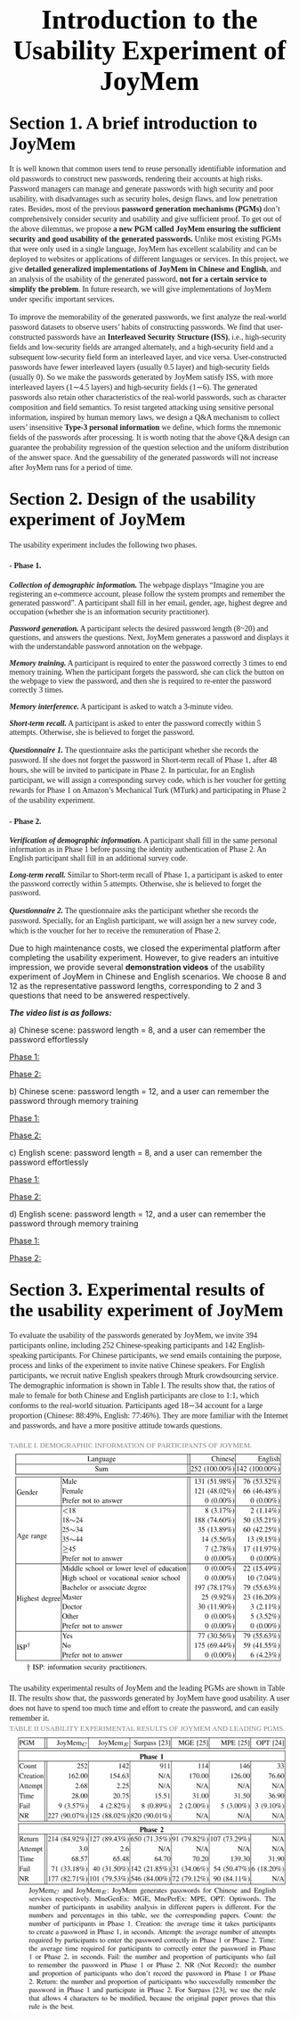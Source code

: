 # <center><font face="Times New Roman" color=black size=7>Introduction to the Usability Experiment of JoyMem</font></center>
## <font face="Times New Roman" color=black size=6>Section 1. A brief introduction to JoyMem</font>

<font face="Times New Roman">It is well known that common users tend to reuse personally identifiable information and old passwords to construct new passwords, rendering their accounts at high risks. Password managers can manage and generate passwords with high security and poor usability, with disadvantages such as security holes, design flaws, and low penetration rates. Besides, most of the previous **password generation mechanisms (PGMs)** don’t comprehensively consider security and usability and give sufficient proof. To get out of the above dilemmas, we propose **a new PGM called JoyMem ensuring the sufficient security and good usability of the generated passwords.** Unlike most existing PGMs that were only used in a single language, JoyMem has excellent scalability and can be deployed to websites or applications of different languages or services. In this project, we give **detailed generalized implementations of JoyMem in Chinese and English**, and an analysis of the usability of the generated password, **not for a certain service to simplify the problem**. In future research, we will give implementations of JoyMem under specific important services. </font>

<font face="Times New Roman">To improve the memorability of the generated passwords, we first analyze the real-world password datasets to observe users’ habits of constructing passwords. We find that user-constructed passwords have an **Interleaved Security Structure (ISS)**, i.e., high-security fields and low-security fields are arranged alternately, and a high-security field and a subsequent low-security field form an interleaved layer, and vice versa. User-constructed passwords have fewer interleaved layers (usually 0.5 layer) and high-security fields (usually 0). So we make the passwords generated by JoyMem satisfy ISS, with more interleaved layers (1∼4.5 layers) and high-security fields (1∼6). The generated passwords also retain other characteristics of the real-world passwords, such as character composition and field semantics. To resist targeted attacking using sensitive personal information, inspired by human memory laws, we design a Q&A mechanism to collect users’ insensitive **Type-3 personal information** we define, which forms the mnemonic fields of the passwords after processing. It is worth noting that the above Q&A design can guarantee the probability regression of the question selection and the uniform distribution of the answer space. And the guessability of the generated passwords will not increase after JoyMem runs for a period of time. </font>


## <font face="Times New Roman" color=black size=6>Section 2. Design of the usability experiment of JoyMem</font>
<font face="Times New Roman">The usability experiment includes the following two phases.</font>

#### <font face="Times New Roman">**- Phase 1.**</font>
<font face="Times New Roman">

***Collection of demographic information.*** The webpage displays “Imagine you are registering an e-commerce account, please follow the system prompts and remember the generated password”. A participant shall fill in her email, gender, age, highest degree and occupation (whether she is an information security practitioner).

***Password generation.*** A participant selects the desired password length (8~20) and questions, and answers the questions. Next, JoyMem generates a password and displays it with the understandable password annotation on the webpage. 

***Memory training.*** A participant is required to enter the password correctly 3 times to end memory training. When the participant forgets the password, she can click the button on the webpage to view the password, and then she is required to re-enter the password correctly 3 times.

***Memory interference.*** A participant is asked to watch a 3-minute video.

***Short-term recall.*** A participant is asked to enter the password correctly within 5 attempts. Otherwise, she is believed to forget the password.

***Questionnaire 1.*** The questionnaire asks the participant whether she records the password. If she does not forget the password in Short-term recall of Phase 1, after 48 hours, she will be invited to participate in Phase 2. In particular, for an English participant, we will assign a corresponding survey code, which is her voucher for getting rewards for Phase 1 on Amazon’s Mechanical Turk (MTurk) and participating in Phase 2 of the usability experiment.</font>





#### <font face="Times New Roman">**- Phase 2.**</font>
<font face="Times New Roman">

***Verification of demographic information.*** A participant shall fill in the same personal information as in Phase 1 before passing the identity authentication of Phase 2. An English participant shall fill in an additional survey code. 

***Long-term recall.*** Similar to Short-term recall of Phase 1, a participant is asked to enter the password correctly within 5 attempts. Otherwise, she is believed to forget the password. 

***Questionnaire 2.*** The questionnaire asks the participant whether she records the password. Specially, for an English participant, we will assign her a new survey code, which is the voucher for her to receive the remuneration of Phase 2. 
</font>

Due to high maintenance costs, we closed the experimental platform after completing the usability experiment. However, to give readers an intuitive impression, we provide several **demonstration videos** of the usability experiment of JoyMem in Chinese and English scenarios. We choose 8 and 12 as the representative password lengths, corresponding to 2 and 3 questions that need to be answered respectively. 

***The video list is as follows:***

a)	Chinese scene: password length = 8, and a user can remember the password effortlessly

[Phase 1:](https://youtu.be/7v8NninXJ0E)

[Phase 2:]()

b)	Chinese scene: password length = 12, and a user can remember the password through memory training

[Phase 1:]()

[Phase 2:]()

c)	English scene: password length = 8, and a user can remember the password effortlessly

[Phase 1:]()

[Phase 2:]()

d)	English scene: password length = 12, and a user can remember the password through memory training

[Phase 1:]()

[Phase 2:]()

## <font face="Times New Roman" color=black size=6>Section 3.  Experimental results of the usability experiment of JoyMem</font>
<font face="Times New Roman">
To evaluate the usability of the passwords generated by JoyMem, we invite 394 participants online, including 252 Chinese-speaking participants and 142 English-speaking participants. For Chinese participants, we send emails containing the purpose, process and links of the experiment to invite native Chinese speakers. For English participants, we recruit native English speakers through Mturk crowdsourcing service. The demographic information is shown in Table I. The results show that, the ratios of male to female for both Chinese and English participants are close to 1:1, which conforms to the real-world situation. Participants aged 18∼34 account for a large proportion (Chinese: 88:49%, English: 77:46%). They are more familiar with the Internet and passwords, and have a more positive attitude towards questions. 
</font>
</br>
</br>
 <font face="Times New Roman" color=gray lign="center"size=2>   TABLE  I.  DEMOGRAPHIC INFORMATION OF PARTICIPANTS OF JOYMEM.</font>

<img src=https://github.com/JoyMem/JoyMem/blob/master/Table/TABLE%20I.%20DEMOGRAPHIC%20INFORMATION%20OF%20PARTICIPANTS%20OF%20JOYMEM.png lign=center width = "534" height = "400" />
<font face="Times New Roman">
</br>

The usability experimental results of JoyMem and the leading PGMs are shown in Table II. The results show that, the passwords generated by JoyMem have good usability. A user does not have to spend too much time and effort to create the password, and can easily remember it.
</font>
</br>
<font face="Times New Roman" color=gray  lign=center size=2>TABLE  II  USABILITY EXPERIMENTAL RESULTS OF JOYMEM AND LEADING PGMS.</font>
<img src=https://github.com/JoyMem/JoyMem/blob/master/Table/TABLE%20II%20USABILITY%20EXPERIMENTAL%20RESULTS%20OF%20JOYMEM%20AND%20LEADING%20PGMS.png lign=center width = "511.25" height = "500"/>



 




